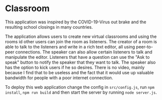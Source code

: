 # Classroom

This application was inspired by the COVID-19-Virus out brake and the resulting school closings in many countries.

The application allows users to create new virtual classrooms and using the rooms id other users can join the room as listeners. The creator of a room is able to talk to the listeners and write in a rich text editor, all using peer-to-peer connections. The speaker can also allow certain listeners to talk and manipulate the editor. Listeners that have a question can use the "Ask to speak" button to notify the speaker that they want to talk. The speaker also has the option to kick users if he so desires.  There is no video, mainly because I find that to be useless and the fact that it would use up valuable bandwidth for people with a poor internet connection.

To deploy this web application change the config in `src/config.js`, run `npm install`, `npm run build` and then start the server by running `node server.js`.
